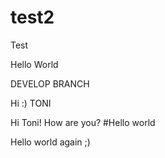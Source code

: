 # test2
Test

Hello World


DEVELOP BRANCH

Hi :)
TONI

Hi Toni! How are you?
#Hello world

Hello world again ;)
